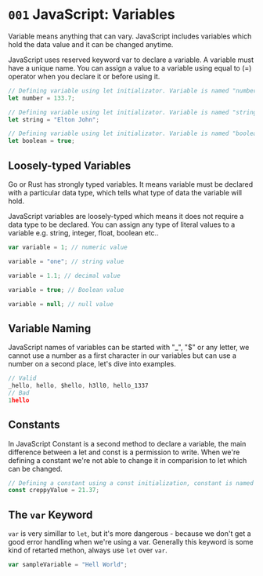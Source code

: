 # `001` JavaScript: Variables

Variable means anything that can vary. JavaScript includes variables which hold the data value and it can be changed anytime.

JavaScript uses reserved keyword var to declare a variable. A variable must have a unique name. You can assign a value to a variable using equal to (=) operator when you declare it or before using it.

```js
// Defining variable using let initializator. Variable is named "number" and holds value 133.7 with type of integrer.
let number = 133.7;

// Defining variable using let initializator. Variable is named "string" and holds value "Elton John" with type of string.
let string = "Elton John";

// Defining variable using let initializator. Variable is named "boolean" and holds value true with type of boolean.
let boolean = true;
```

## Loosely-typed Variables

Go or Rust has strongly typed variables. It means variable must be declared with a particular data type, which tells what type of data the variable will hold.

JavaScript variables are loosely-typed which means it does not require a data type to be declared. You can assign any type of literal values to a variable e.g. string, integer, float, boolean etc..

```js
var variable = 1; // numeric value

variable = "one"; // string value

variable = 1.1; // decimal value

variable = true; // Boolean value

variable = null; // null value
```

## Variable Naming

JavaScript names of variables can be started with "\_", "\$" or any letter, we cannot use a number as a first character in our variables but can use a number on a second place, let's dive into examples.

```js
// Valid
_hello, hello, $hello, h3ll0, hello_1337
// Bad
1hello
```

## Constants

In JavaScript Constant is a second method to declare a variable, the main difference between a let and const is a permission to write. When we're defining a constant we're not able to change it in comparision to let which can be changed.

```js
// Defining a constant using a const initialization, constant is named "creppyValue" and it's equal to 21.37. We're not able to change it later in code.
const creppyValue = 21.37;
```

## The `var` Keyword

`var` is very simillar to `let`, but it's more dangerous - because we don't get a good error handling when we're using a var. Generally this keyword is some kind of retarted methon, always use `let` over `var`.

```js
var sampleVariable = "Hell World";
```
